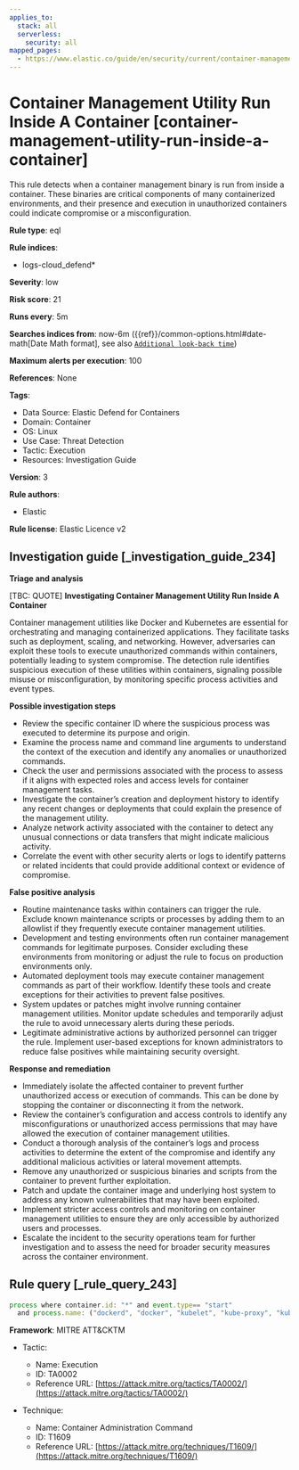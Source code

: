 ```yaml
---
applies_to:
  stack: all
  serverless:
    security: all
mapped_pages:
  - https://www.elastic.co/guide/en/security/current/container-management-utility-run-inside-a-container.html
---
```


# Container Management Utility Run Inside A Container [container-management-utility-run-inside-a-container]

This rule detects when a container management binary is run from inside a container. These binaries are critical components of many containerized environments, and their presence and execution in unauthorized containers could indicate compromise or a misconfiguration.

**Rule type**: eql

**Rule indices**:

* logs-cloud_defend*

**Severity**: low

**Risk score**: 21

**Runs every**: 5m

**Searches indices from**: now-6m ({{ref}}/common-options.html#date-math[Date Math format], see also [`Additional look-back time`](docs-content://solutions/security/detect-and-alert/create-detection-rule.md#rule-schedule))

**Maximum alerts per execution**: 100

**References**: None

**Tags**:

* Data Source: Elastic Defend for Containers
* Domain: Container
* OS: Linux
* Use Case: Threat Detection
* Tactic: Execution
* Resources: Investigation Guide

**Version**: 3

**Rule authors**:

* Elastic

**Rule license**: Elastic Licence v2

## Investigation guide [_investigation_guide_234]

**Triage and analysis**

[TBC: QUOTE]
**Investigating Container Management Utility Run Inside A Container**

Container management utilities like Docker and Kubernetes are essential for orchestrating and managing containerized applications. They facilitate tasks such as deployment, scaling, and networking. However, adversaries can exploit these tools to execute unauthorized commands within containers, potentially leading to system compromise. The detection rule identifies suspicious execution of these utilities within containers, signaling possible misuse or misconfiguration, by monitoring specific process activities and event types.

**Possible investigation steps**

* Review the specific container ID where the suspicious process was executed to determine its purpose and origin.
* Examine the process name and command line arguments to understand the context of the execution and identify any anomalies or unauthorized commands.
* Check the user and permissions associated with the process to assess if it aligns with expected roles and access levels for container management tasks.
* Investigate the container’s creation and deployment history to identify any recent changes or deployments that could explain the presence of the management utility.
* Analyze network activity associated with the container to detect any unusual connections or data transfers that might indicate malicious activity.
* Correlate the event with other security alerts or logs to identify patterns or related incidents that could provide additional context or evidence of compromise.

**False positive analysis**

* Routine maintenance tasks within containers can trigger the rule. Exclude known maintenance scripts or processes by adding them to an allowlist if they frequently execute container management utilities.
* Development and testing environments often run container management commands for legitimate purposes. Consider excluding these environments from monitoring or adjust the rule to focus on production environments only.
* Automated deployment tools may execute container management commands as part of their workflow. Identify these tools and create exceptions for their activities to prevent false positives.
* System updates or patches might involve running container management utilities. Monitor update schedules and temporarily adjust the rule to avoid unnecessary alerts during these periods.
* Legitimate administrative actions by authorized personnel can trigger the rule. Implement user-based exceptions for known administrators to reduce false positives while maintaining security oversight.

**Response and remediation**

* Immediately isolate the affected container to prevent further unauthorized access or execution of commands. This can be done by stopping the container or disconnecting it from the network.
* Review the container’s configuration and access controls to identify any misconfigurations or unauthorized access permissions that may have allowed the execution of container management utilities.
* Conduct a thorough analysis of the container’s logs and process activities to determine the extent of the compromise and identify any additional malicious activities or lateral movement attempts.
* Remove any unauthorized or suspicious binaries and scripts from the container to prevent further exploitation.
* Patch and update the container image and underlying host system to address any known vulnerabilities that may have been exploited.
* Implement stricter access controls and monitoring on container management utilities to ensure they are only accessible by authorized users and processes.
* Escalate the incident to the security operations team for further investigation and to assess the need for broader security measures across the container environment.


## Rule query [_rule_query_243]

```js
process where container.id: "*" and event.type== "start"
  and process.name: ("dockerd", "docker", "kubelet", "kube-proxy", "kubectl", "containerd", "runc", "systemd", "crictl")
```

**Framework**: MITRE ATT&CKTM

* Tactic:

    * Name: Execution
    * ID: TA0002
    * Reference URL: [https://attack.mitre.org/tactics/TA0002/](https://attack.mitre.org/tactics/TA0002/)

* Technique:

    * Name: Container Administration Command
    * ID: T1609
    * Reference URL: [https://attack.mitre.org/techniques/T1609/](https://attack.mitre.org/techniques/T1609/)



